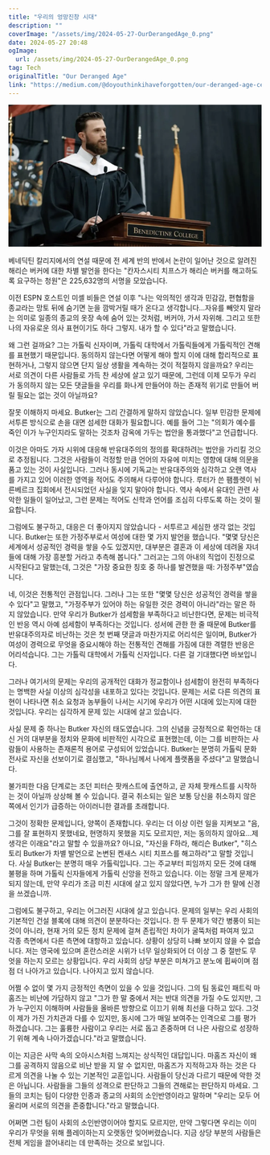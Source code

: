 ```yaml
---
title: "우리의 엉망진창 시대"
description: ""
coverImage: "/assets/img/2024-05-27-OurDerangedAge_0.png"
date: 2024-05-27 20:48
ogImage: 
  url: /assets/img/2024-05-27-OurDerangedAge_0.png
tag: Tech
originalTitle: "Our Deranged Age"
link: "https://medium.com/@doyouthinkihaveforgotten/our-deranged-age-cea8ed714617"
---
```



![2024-05-27-OurDerangedAge_0.png](/assets/img/2024-05-27-OurDerangedAge_0.png)

베네딕틴 칼리지에서의 연설 때문에 전 세계 반의 반에서 논란이 일어난 것으로 알려진 해리슨 버커에 대한 차별 발언을 한다는 "칸자스시티 치프스가 해리슨 버커를 해고하도록 요구하는 청원"은 225,632명의 서명을 모았습니다.

이전 ESPN 호스트인 미셸 비들은 연설 이후 "나는 악의적인 생각과 민감감, 편협함을 종교라는 망토 뒤에 숨기면 눈을 깜박거릴 때가 온다고 생각합니다...자유를 빼앗지 말라는 의미로 일종의 종교의 옷장 속에 숨어 있는 것처럼, 버커야, 가서 자위해. 그리고 또한 나의 자유로운 의사 표현이기도 하다 그렇지. 내가 할 수 있다"라고 말했습니다.

왜 그런 걸까요? 그는 가톨릭 신자이며, 가톨릭 대학에서 가톨릭들에게 가톨릭적인 견해를 표현했기 때문입니다. 동의하지 않는다면 어떻게 해야 할지 이에 대해 합리적으로 표현하거나, 그렇지 않으면 단지 일상 생활을 계속하는 것이 적절하지 않을까요? 우리는 서로 의견이 다른 사람들로 가득 찬 세상에 살고 있기 때문에, 그런데 이제 모두가 우리가 동의하지 않는 모든 댓글들을 우리를 화나게 만들어야 하는 존재적 위기로 만들어 버릴 필요는 없는 것이 아닐까요?

<div class="content-ad"></div>

잘못 이해하지 마세요. Butker는 그리 간결하게 말하지 않았습니다. 일부 민감한 문제에 서투른 방식으로 손을 대면 섬세한 대화가 필요합니다. 예를 들어 그는 "의회가 예수를 죽인 이가 누구인지라도 말하는 것조차 감옥에 가두는 법안을 통과했다"고 언급합니다.

이것은 아마도 가자 시위에 대응해 반유대주의의 정의를 확대하려는 법안을 가리킬 것으로 추정됩니다. 그것은 사람들이 걱정할 만큼 언어의 자유에 미치는 영향에 대해 의문을 품고 있는 것이 사실입니다. 그러나 동시에 기독교는 반유대주의와 심각하고 오랜 역사를 가지고 있어 이러한 영역을 적어도 주의해서 다루어야 합니다. 루터가 쓴 팸플렛이 뉘른베르크 집회에서 전시되었던 사실을 잊지 말아야 합니다. 역사 속에서 유대인 관련 사악한 일들이 일어났고, 그런 문제는 적어도 신학과 언어를 조심히 다루도록 하는 것이 필요합니다.

그럼에도 불구하고, 대응은 더 좋아지지 않았습니다 - 서투르고 세심한 생각 없는 것입니다. Butker는 또한 가정주부로서 여성에 대한 몇 가지 발언을 했습니다. "몇몇 당신은 세계에서 성공적인 경력을 쌓을 수도 있겠지만, 대부분은 결혼과 이 세상에 데려올 자녀들에 대해 가장 흥분할 거라고 추측해 봅니다." 그러고는 그의 아내의 직업이 진정으로 시작된다고 말했는데, 그것은 "가장 중요한 칭호 중 하나를 발견했을 때: 가정주부"였습니다.

네, 이것은 전통적인 관점입니다. 그러나 그는 또한 "몇몇 당신은 성공적인 경력을 쌓을 수 있다"고 말했고, "가정주부가 있어야 하는 유일한 것은 경력이 아니라"라는 말은 하지 않았습니다. 만약 우리가 Butker가 섬세함을 부족하다고 비난한다면, 문제는 비극적인 반응 역시 아예 섬세함이 부족하다는 것입니다. 성서에 관한 한 줄 때문에 Butker를 반유대주의자로 비난하는 것은 첫 번째 댓글과 마찬가지로 어리석은 일이며, Butker가 여성이 경력으로 무엇을 중요시해야 하는 전통적인 견해를 가짐에 대한 격렬한 반응은 어리석습니다. 그는 가톨릭 대학에서 가톨릭 신자입니다. 다른 걸 기대했다면 바보입니다.

<div class="content-ad"></div>

그러나 여기서의 문제는 우리의 공개적인 대화가 정교함이나 섬세함이 완전히 부족하다는 명백한 사실 이상의 심각성을 내포하고 있다는 것입니다. 문제는 서로 다른 의견의 표현이 나타나면 취소 요청과 농부들이 나서는 시기에 우리가 어떤 시대에 있는지에 대한 것입니다. 우리는 심각하게 문제 있는 시대에 살고 있습니다.

사실 문제 중 하나는 Butker 자신의 태도였습니다. 그의 신념을 긍정적으로 확언하는 대신 거의 대부분을 정치와 문화에 비판적인 시각으로 표현했는데, 이는 그를 비판하는 사람들이 사용하는 존재론적 용어로 구성되어 있었습니다. Butker는 분명히 가톨릭 문화 전사로 자신을 선보이기로 결심했고, "하나님께서 나에게 플랫폼을 주셨다"고 말했습니다.

불가피한 다음 단계로는 조던 피터슨 팟캐스트에 출연하고, 곧 자체 팟캐스트를 시작하는 것이 아닐까 상상해 볼 수 있습니다. 결국 취소되는 일은 보통 당신을 취소하지 않은 쪽에서 인기가 급증하는 아이러니한 결과를 초래합니다.

그것이 정확한 문제입니다, 양쪽이 존재합니다. 우리는 더 이상 이런 일을 지켜보고 "음, 그를 잘 표현하지 못했네요, 현명하지 못했을 지도 모르지만, 저는 동의하지 않아요…제 생각은 이래요"라고 말할 수 있을까요? 아니요, "자신을 F하라, 해리슨 Butker", "히스토리 Butker가 차별 발언으로 논변된 켄새스 시티 치프스를 해고하라"고 말할 것입니다. 사실 Butker는 분명히 매우 가톨릭입니다. 그는 주교부터 피임까지 모든 것에 대해 불평을 하며 가톨릭 신자들에게 가톨릭 신앙을 전하고 있습니다. 이는 정말 크게 문제가 되지 않는데, 만약 우리가 조금 미친 시대에 살고 있지 않았다면, 누가 그가 한 말에 신경을 쓰겠습니까.

<div class="content-ad"></div>

그럼에도 불구하고, 우리는 어그러진 시대에 살고 있습니다. 문제의 일부는 우리 사회의 기본적인 건설 블록에 대해 의견이 분분하다는 것입니다. 한 두 문제가 약간 병풍이 되는 것이 아니라, 현재 거의 모든 정치 문제에 걸쳐 존립적인 차이가 굴뚝처럼 파여져 있고 각종 측면에서 다른 측면에 대항하고 있습니다. 상황이 상당히 나빠 보이지 않을 수 없습니다. 저는 영국에 있으며 혼란스러운 시위가 너무 일상화되어 더 이상 그 중 절반도 무엇을 하는지 모르는 상황입니다. 우리 사회의 상당 부분은 미쳐가고 분노에 휩싸이며 점점 더 나아가고 있습니다. 나아지고 있지 않습니다.

어쩔 수 없이 몇 가지 긍정적인 측면이 있을 수 있을 것입니다. 그의 팀 동료인 패트릭 마홈즈는 비난에 가담하지 않고 "그가 한 말 중에서 저는 반대 의견을 가질 수도 있지만, 그가 누구인지 이해하며 사람들을 올바른 방향으로 이끄기 위해 최선을 다하고 있다. 그것이 제가 가진 가치관과 다를 수 있지만, 동시에 그가 매일 보여주는 인격으로 그를 평가하겠습니다. 그는 훌륭한 사람이고 우리는 서로 돕고 존중하며 더 나은 사람으로 성장하기 위해 계속 나아가겠습니다."라고 말했습니다.

이는 지금은 사막 속의 오아시스처럼 느껴지는 상식적인 대답입니다. 마홈즈 자신이 왜 그를 공격하지 않음으로 비난 받을 지 알 수 없지만, 마홈즈가 지적하고자 하는 것은 다르게 의견을 나눌 수 있는 기본적인 교훈입니다. 사람들이 당신과 다르기 때문에 악한 것은 아닙니다. 사람들을 그들의 성격으로 판단하고 그들의 견해로는 판단하지 마세요. 그들의 코치는 팀이 다양한 인종과 종교의 사회의 소인반영이라고 말하며 "우리는 모두 어울리며 서로의 의견을 존중합니다."라고 말했습니다.

어쩌면 그런 팀이 사회의 소인반영이어야 할지도 모르지만, 만약 그렇다면 우리는 이미 우리가 무엇을 위해 플레이하는지 오랫동안 잊어버렸습니다. 지금 상당 부분의 사람들은 전체 게임을 끌어내리는 데 만족하는 것으로 보입니다.
